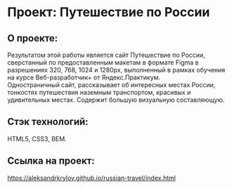 # Проект: Путешествие по России

## О проекте:
Результатом этой работы является сайт Путешествие по России, сверстанный по предоставленным макетам в формате Figma в разрешениях 320, 768, 1024 и 1280px, выполненный в рамках обучения на курсе Веб-разработчик+ от Яндекс.Практикум.<br />
Одностраничный сайт, рассказывает об интересных местах России, тонкостях путешествия наземным транспортом, красивых и удивительных местах. Содержит большую визуальную составляющую.

## Стэк технологий:
HTML5, CSS3, BEM.

## Ссылка на проект:
https://aleksandrkrylov.github.io/russian-travel/index.html
